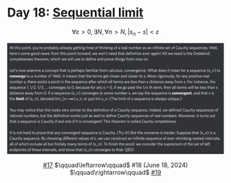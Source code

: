 # Day 18: [Sequential limit](https://en.wikipedia.org/wiki/Limit_of_a_sequence)

$$\forall\varepsilon>0,\exists N,\forall n>N,|s_n-s|<\varepsilon$$

<picture><img alt="Day 18" src="0018.png"></picture>

<center><a href="0017.html">#17</a> $\qquad\leftarrow\qquad$ #18 (June 18, 2024) $\qquad\rightarrow\qquad$ <a href="0019.html">#19</a></center>